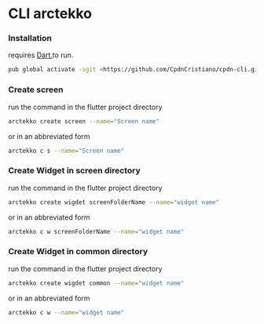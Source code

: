 # CLI arctekko

### Installation

requires [Dart.](https://dart.dev/get-dart)to run.
```sh
pub global activate -sgit <https://github.com/CpdnCristiano/cpdn-cli.git
```

### Create screen
run the command in the flutter project directory
```sh
arctekko create screen --name="Screen name"
```
or in an abbreviated form
```sh
arctekko c s --name="Screen name"
```

### Create Widget in screen directory
run the command in the flutter project directory
```sh
arctekko create wigdet screenFolderName --name="widget name"
```
or in an abbreviated form
```sh
arctekko c w screenFolderName --name="widget name"
```
### Create Widget in common directory
run the command in the flutter project directory
```sh
arctekko create wigdet common --name="widget name"
```
or in an abbreviated form
```sh
arctekko c w --name="widget name"
```
